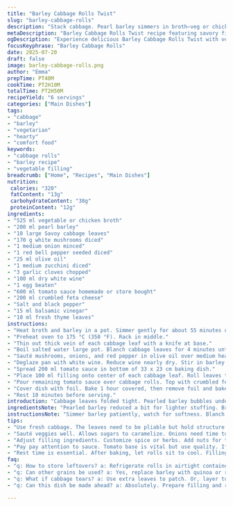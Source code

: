 ```yaml
---
title: "Barley Cabbage Rolls Twist"
slug: "barley-cabbage-rolls"
description: "Stack cabbage. Pearl barley simmers in broth—veg or chicken. Mushrooms, red pepper, zucchini cooked with garlic, onions. Wine reduces. Egg binds stuffing. Cheese crumbles on top. Sauce tomato embraces all. Balsamic vinegar and fresh thyme swapped in for acidity and aroma. 20% less barley, more veg. Cabbage leaves softened and packed tight. Bake covered, then uncovered to crisp. Rustic, layered, heartiness in each roll."
metaDescription: "Barley Cabbage Rolls Twist recipe featuring savory filling, vibrant flavors, and comforting textures. Perfect for a hearty meal."
ogDescription: "Experience delicious Barley Cabbage Rolls Twist with vegetables, cheese, and savory sauce. Flavorful and filling for dinner any night."
focusKeyphrase: "Barley Cabbage Rolls"
date: 2025-07-20
draft: false
image: barley-cabbage-rolls.png
author: "Emma"
prepTime: PT40M
cookTime: PT2H10M
totalTime: PT2H50M
recipeYield: "6 servings"
categories: ["Main Dishes"]
tags:
- "cabbage"
- "barley"
- "vegetarian"
- "hearty"
- "comfort food"
keywords:
- "cabbage rolls"
- "barley recipe"
- "vegetable filling"
breadcrumb: ["Home", "Recipes", "Main Dishes"]
nutrition: 
 calories: "320"
 fatContent: "13g"
 carbohydrateContent: "38g"
 proteinContent: "12g"
ingredients:
- "525 ml vegetable or chicken broth"
- "200 ml pearl barley"
- "10 large Savoy cabbage leaves"
- "170 g white mushrooms diced"
- "1 medium onion minced"
- "1 red bell pepper seeded diced"
- "25 ml olive oil"
- "1 medium zucchini diced"
- "3 garlic cloves chopped"
- "100 ml dry white wine"
- "1 egg beaten"
- "600 ml tomato sauce homemade or store bought"
- "200 ml crumbled feta cheese"
- "Salt and black pepper"
- "15 ml balsamic vinegar"
- "10 ml fresh thyme leaves"
instructions:
- "Heat broth and barley in a pot. Simmer gently for about 55 minutes until barley is soft. Drain any excess liquid. Set aside to cool."
- "Preheat oven to 175 °C (350 °F). Rack in middle."
- "Thin out thick vein of each cabbage leaf with a knife at base."
- "Boil salted water large pot. Blanch cabbage leaves for 4 minutes until pliable. Drain and plunge into ice bath. Dry and reserve."
- "Sauté mushrooms, onions, and red pepper in olive oil over medium heat till browned, 6 minutes. Season with salt and pepper. Add zucchini and garlic; cook 3 minutes."
- "Deglaze pan with white wine. Reduce wine nearly dry. Stir in barley and vinegar; mix well. Sprinkle fresh thyme. Adjust salt and pepper. Cool slightly. Fold in beaten egg."
- "Spread 200 ml tomato sauce in bottom of 33 x 23 cm baking dish."
- "Place 100 ml filling onto center of each cabbage leaf. Roll leaves tightly around filling, tuck ends underneath. Arrange rolls snugly in baking dish."
- "Pour remaining tomato sauce over cabbage rolls. Top with crumbled feta."
- "Cover dish with foil. Bake 1 hour covered, then remove foil and bake additional 35 minutes uncovered until top bubbles and rolls have slight crust."
- "Rest 10 minutes before serving."
introduction: "Cabbage leaves folded tight. Pearled barley bubbles under simmering broth, softening slow. Mushrooms bring earth, peppers pop red, zucchini fresh chunks in mix. Garlic bites sharper. Onion base sweetens. Wine sharp, reduces quick. Egg ties all. Tomato sauce blankets. Feta sprinkles tang. Layered textures, soft center, crisp edges when baked uncovered. Balsamic vinegar swapped in, thyme leaves fresh, aroma real. Cabbage leaves stripped of thick stems for easy folding. Cooking times slightly trimmed. Amounts cut for balance. Dinner waits."
ingredientsNote: "Pearled barley reduced a bit for lighter stuffing. Broth choice flexible—vegetable or chicken, adjust salt accordingly. Cabbage leaves blanched just till flexible to avoid soggy rolls. Mushrooms diced fine to integrate texture. Red pepper adds sweetness and color; zucchini a subtle crunch. White wine option for deglazing, evaporation concentrates flavor. Egg necessary for binding filling but only one used for six rolls. Tomato sauce final layer moistens and simmers filling inside. Feta crumbles replace half original quantity for mild saltiness but less richness. Balsamic vinegar adds slight acid twist, fresh thyme a fragrant lift over original aroma profile."
instructionsNote: "Simmer barley patiently, watch for softness. Blanch cabbage leaves precisely four minutes max; too long turns leaves soggy and tears when rolling. Cooling in ice water stops cooking instantly, preserves leaf color and texture. Saute veggies longer for better caramelization, especially onions and mushrooms. Reduce wine almost dry to cook off alcohol and concentrate flavor in filling. Vinegar and thyme added after reduction for fresh brightness. Egg folded in at end off heat prevents scrambling. Tomato sauce spread bottom to prevent sticking and add moisture. Foil cover during first bake seals in steam; second uncovered session crisps cheese topping and edges of rolls. Rest time before serving allows filling to set, easier to cut and eat."
tips:
- "Use fresh cabbage. The leaves need to be pliable but hold structure. Control blanching time. Ice bath crucial to stop cooking. Helps keep vibrant color."
- "Sauté veggies well. Allows sugars to caramelize. Onions need time to sweeten, mushrooms for richness. Garlic last only a couple minutes. Avoid overcooking."
- "Adjust filling ingredients. Customize spice or herbs. Add nuts for texture, swap feta with ricotta or goat cheese for alternatives. Always check seasoning before rolling."
- "Pay pay attention to sauce. Tomato base is vital but use quality. If preferred, mix herbs in sauce too. Helps with flavor infusion during cooking."
- "Rest time is essential. After baking, let rolls sit to cool. Filling sets properly. Easier to slice and serve. Prevents mess when plating."
faq:
- "q: How to store leftovers? a: Refrigerate rolls in airtight container. Best within three days. Alternatively, they freeze well. Separate layers with parchment."
- "q: Can other grains be used? a: Yes, replace barley with quinoa or rice. Adjust cooking time accordingly. Each grain has unique flavor and texture."
- "q: What if cabbage tears? a: Use extra leaves to patch. Or, layer torn pieces, still hold filling. No need for perfection; rustic look is charming."
- "q: Can this dish be made ahead? a: Absolutely. Prepare filling and rolls, refrigerate before baking. Bake day of serving. Adjust time for cold temperature."

---
```

